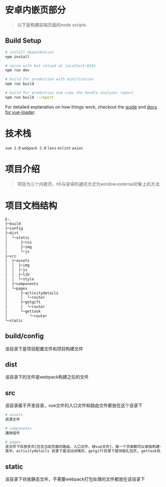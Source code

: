 # 安卓内嵌页部分

> 以下是构建前端页面的node scripts

## Build Setup

``` bash
# install dependencies
npm install

# serve with hot reload at localhost:8181
npm run dev

# build for production with minification
npm run build

# build for production and view the bundle analyzer report
npm run build --report
```

For detailed explanation on how things work, checkout the [guide](http://vuejs-templates.github.io/webpack/) and [docs for vue-loader](http://vuejs.github.io/vue-loader).

# 技术栈
`vue 2.0` `webpack 2.0` `less` `eslint` `axios`

# 项目介绍
> 项目为三个内嵌页，h5与安卓的通讯方式为window.external对象上的方法

# 项目文档结构
``` bash
E:.
├─build
├─config
├─dist
│  └─static
│      ├─css
│      ├─img
│      └─js
├─src
│  ├─assets
│  │  ├─img
│  │  ├─js
│  │  ├─lib
│  │  └─style
│  ├─components
│  └─pages
│      ├─activitydetails
│      │  └─router
│      ├─getgift
│      │  └─router
│      └─gettask
│          └─router
└─static
```
## build/config
该目录下是项目配置文件和项目构建文件

## dist
该目录下的文件是webpack构建之后的文件

## src
该目录属于开发目录，vue文件的入口文件和路由文件都放在这个目录下

``` bash
# assets
资源文件

# components
通用组件

# pages
该文件下存放多页[包含当前页面的路由，入口文件，根vue文件]，每一个页面都可以单独构建一个应用
其中，activitydetails 目录下是活动详情页，getgift目录下是领取礼包页, gettask目录下是领取任务页

```
## static
该目录下存放静态文件，不需要webpack打包处理的文件都放在该目录下






